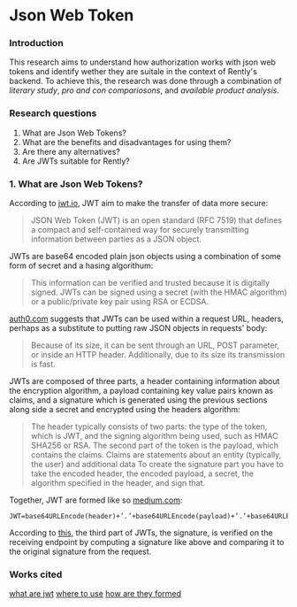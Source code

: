 # Json Web Token

### Introduction
This research aims to understand how authorization works with json web tokens and identify wether they are suitale in the context of Rently's backend. To achieve this, the research was done through a combination of *literary study*, *pro and con compariosons*, and *available product analysis*.

### Research questions
1. What are Json Web Tokens?
2. What are the benefits and disadvantages for using them?
3. Are there any alternatives?
4. Are JWTs suitable for Rently?

### 1. What are Json Web Tokens?
According to [jwt.io](https://jwt.io/introduction), JWT aim to make the transfer of data more secure:
> JSON Web Token (JWT) is an open standard (RFC 7519) that defines a compact and self-contained way for securely transmitting information between parties as a JSON object.

JWTs are base64 encoded plain json objects using a combination of some form of secret and a hasing algorithum: 
> This information can be verified and trusted because it is digitally signed. JWTs can be signed using a secret (with the HMAC algorithm) or a public/private key pair using RSA or ECDSA.

[auth0.com](https://auth0.com/learn/json-web-tokens/) suggests that JWTs can be used within a request URL, headers, perhaps as a substitute to putting raw JSON objects in requests' body:
> Because of its size, it can be sent through an URL, POST parameter, or inside an HTTP header. Additionally, due to its size its transmission is fast.

JWTs are composed of three parts, a header containing information about the encryption algorithm, a payload containing key value pairs known as claims, and a signature which is generated using the previous sections along side a secret and encrypted using the headers algorithm: 
> The header typically consists of two parts: the type of the token, which is JWT, and the signing algorithm being used, such as HMAC SHA256 or RSA.
> The second part of the token is the payload, which contains the claims. Claims are statements about an entity (typically, the user) and additional data
> To create the signature part you have to take the encoded header, the encoded payload, a secret, the algorithm specified in the header, and sign that.

Together, JWT are formed like so [medium.com](https://medium.com/deno-the-complete-reference/sign-verify-jwt-hmac-sha256-4aa72b27042a):
```
JWT=base64URLEncode(header)+’.’+base64URLEncode(payload)+’.’+base64URLEncode(signature)
```

According to [this](https://stackoverflow.com/questions/38725038/c-sharp-how-to-verify-signature-on-jwt-token), the third part of JWTs, the signature, is verified on the receiving endpoint by computing a signature like above and comparing it to the original signature from the request.

### Works cited
[what are jwt](https://jwt.io/introduction)
[where to use](https://auth0.com/learn/json-web-tokens/)
[how are they formed](https://medium.com/deno-the-complete-reference/sign-verify-jwt-hmac-sha256-4aa72b27042a)
